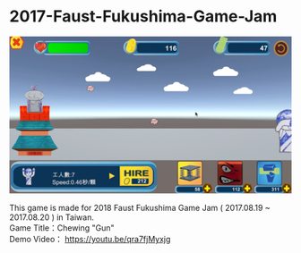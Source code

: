 # 2017-Faust-Fukushima-Game-Jam

![image](https://github.com/feathergamedev/2017-Faust-Fukushima-Game-Jam/blob/master/2017FGJ_ScreenShot.png)

This game is made for 2018 Faust Fukushima Game Jam ( 2017.08.19 ~ 2017.08.20 ) in Taiwan.
</br>
Game Title：Chewing "Gun"
</br>
Demo Video： https://youtu.be/qra7fjMyxjg
</br>

